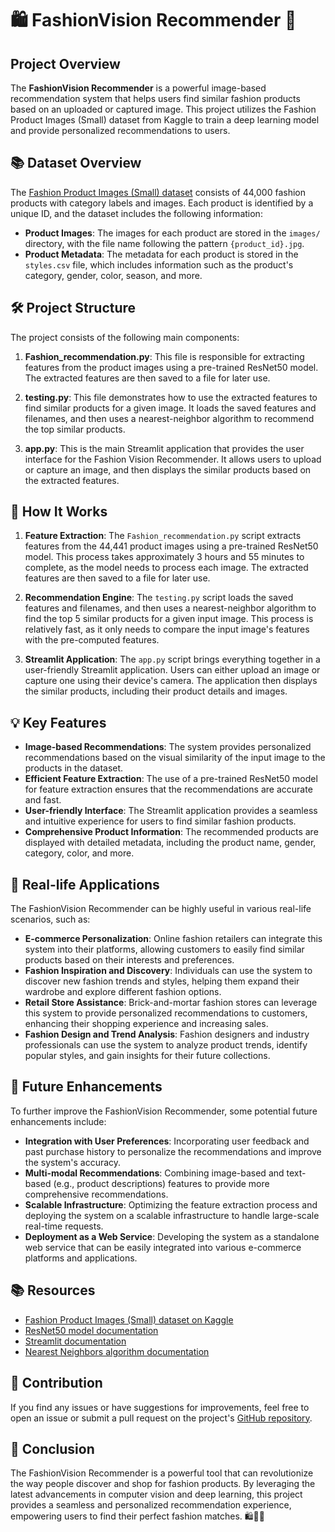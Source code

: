 # 🛍️ FashionVision Recommender 📸

## Project Overview
The **FashionVision Recommender** is a powerful image-based recommendation system that helps users find similar fashion products based on an uploaded or captured image. This project utilizes the Fashion Product Images (Small) dataset from Kaggle to train a deep learning model and provide personalized recommendations to users.

## 📚 Dataset Overview
The [Fashion Product Images (Small) dataset](https://www.kaggle.com/datasets/paramaggarwal/fashion-product-images-small) consists of 44,000 fashion products with category labels and images. Each product is identified by a unique ID, and the dataset includes the following information:

- **Product Images**: The images for each product are stored in the `images/` directory, with the file name following the pattern `{product_id}.jpg`.
- **Product Metadata**: The metadata for each product is stored in the `styles.csv` file, which includes information such as the product's category, gender, color, season, and more.

## 🛠️ Project Structure
The project consists of the following main components:

1. **Fashion_recommendation.py**: This file is responsible for extracting features from the product images using a pre-trained ResNet50 model. The extracted features are then saved to a file for later use.

2. **testing.py**: This file demonstrates how to use the extracted features to find similar products for a given image. It loads the saved features and filenames, and then uses a nearest-neighbor algorithm to recommend the top similar products.

3. **app.py**: This is the main Streamlit application that provides the user interface for the Fashion Vision Recommender. It allows users to upload or capture an image, and then displays the similar products based on the extracted features.

## 🚀 How It Works
1. **Feature Extraction**: The `Fashion_recommendation.py` script extracts features from the 44,441 product images using a pre-trained ResNet50 model. This process takes approximately 3 hours and 55 minutes to complete, as the model needs to process each image. The extracted features are then saved to a file for later use.

2. **Recommendation Engine**: The `testing.py` script loads the saved features and filenames, and then uses a nearest-neighbor algorithm to find the top 5 similar products for a given input image. This process is relatively fast, as it only needs to compare the input image's features with the pre-computed features.

3. **Streamlit Application**: The `app.py` script brings everything together in a user-friendly Streamlit application. Users can either upload an image or capture one using their device's camera. The application then displays the similar products, including their product details and images.

## 💡 Key Features
- **Image-based Recommendations**: The system provides personalized recommendations based on the visual similarity of the input image to the products in the dataset.
- **Efficient Feature Extraction**: The use of a pre-trained ResNet50 model for feature extraction ensures that the recommendations are accurate and fast.
- **User-friendly Interface**: The Streamlit application provides a seamless and intuitive experience for users to find similar fashion products.
- **Comprehensive Product Information**: The recommended products are displayed with detailed metadata, including the product name, gender, category, color, and more.

## 🌟 Real-life Applications
The FashionVision Recommender can be highly useful in various real-life scenarios, such as:

- **E-commerce Personalization**: Online fashion retailers can integrate this system into their platforms, allowing customers to easily find similar products based on their interests and preferences.
- **Fashion Inspiration and Discovery**: Individuals can use the system to discover new fashion trends and styles, helping them expand their wardrobe and explore different fashion options.
- **Retail Store Assistance**: Brick-and-mortar fashion stores can leverage this system to provide personalized recommendations to customers, enhancing their shopping experience and increasing sales.
- **Fashion Design and Trend Analysis**: Fashion designers and industry professionals can use the system to analyze product trends, identify popular styles, and gain insights for their future collections.

## 🤖 Future Enhancements
To further improve the FashionVision Recommender, some potential future enhancements include:

- **Integration with User Preferences**: Incorporating user feedback and past purchase history to personalize the recommendations and improve the system's accuracy.
- **Multi-modal Recommendations**: Combining image-based and text-based (e.g., product descriptions) features to provide more comprehensive recommendations.
- **Scalable Infrastructure**: Optimizing the feature extraction process and deploying the system on a scalable infrastructure to handle large-scale real-time requests.
- **Deployment as a Web Service**: Developing the system as a standalone web service that can be easily integrated into various e-commerce platforms and applications.

## 📚 Resources
- [Fashion Product Images (Small) dataset on Kaggle](https://www.kaggle.com/datasets/paramaggarwal/fashion-product-images-small)
- [ResNet50 model documentation](https://keras.io/api/applications/resnet/#resnet50-function)
- [Streamlit documentation](https://docs.streamlit.io/)
- [Nearest Neighbors algorithm documentation](https://scikit-learn.org/stable/modules/generated/sklearn.neighbors.NearestNeighbors.html)

## 🤝 Contribution
If you find any issues or have suggestions for improvements, feel free to open an issue or submit a pull request on the project's [GitHub repository](https://github.com/your-username/fashion-vision-recommender).

## 🎉 Conclusion
The FashionVision Recommender is a powerful tool that can revolutionize the way people discover and shop for fashion products. By leveraging the latest advancements in computer vision and deep learning, this project provides a seamless and personalized recommendation experience, empowering users to find their perfect fashion matches. 🛍️👗👔
